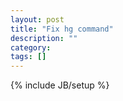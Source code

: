 ```yaml
---
layout: post
title: "Fix hg command"
description: ""
category: 
tags: []
---
```

{% include JB/setup %}
